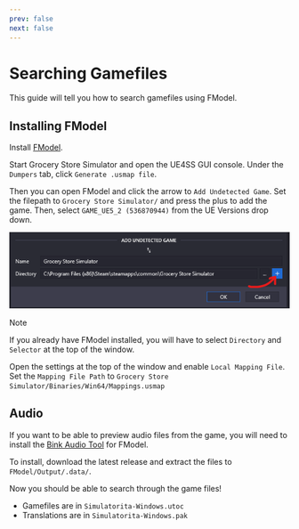 ```yaml
---
prev: false
next: false
---
```

# Searching Gamefiles
This guide will tell you how to search gamefiles using FModel.

## Installing FModel
Install [FModel](https://fmodel.app/).

Start Grocery Store Simulator and open the UE4SS GUI console.
Under the `Dumpers` tab, click `Generate .usmap file`.

Then you can open FModel and click the arrow to `Add Undetected Game`.
Set the filepath to `Grocery Store Simulator/` and press the plus to add the game.
Then, select `GAME_UE5_2 (536870944)` from the UE Versions drop down.

![Add Game](../media/add_game.png)

> [!NOTE]
> If you already have FModel installed, you will have to select `Directory` and `Selector` at the top of the window.

Open the settings at the top of the window and enable `Local Mapping File`.
Set the `Mapping File Path` to `Grocery Store Simulator/Binaries/Win64/Mappings.usmap`

## Audio

If you want to be able to preview audio files from the game, you will need to install the [Bink Audio Tool](https://github.com/Keisawaakira/BinkadecWithWavHeader) for FModel.

To install, download the latest release and extract the files to `FModel/Output/.data/`.

Now you should be able to search through the game files!
- Gamefiles are in `Simulatorita-Windows.utoc`
- Translations are in `Simulatorita-Windows.pak`